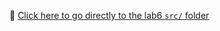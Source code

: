 🔗 [Click here to go directly to the lab6 `src/` folder](https://github.com/aavalose/mls-ops/tree/main/lab6/src)
